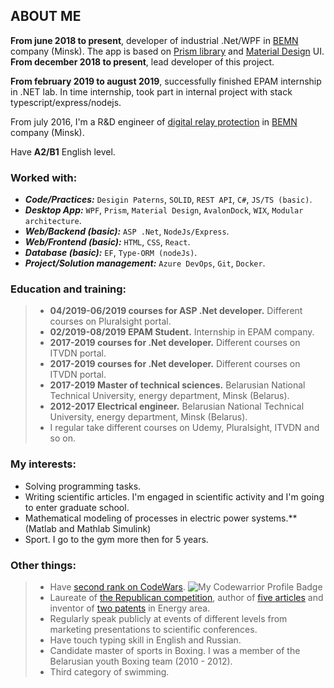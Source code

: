 ## ABOUT ME

**From june 2018 to present**, developer of industrial .Net/WPF in [BEMN](http://www.bemn.by) company (Minsk). The app is based on [Prism library](http://prismlibrary.github.io/) and [Material Design](http://materialdesigninxaml.net/) UI. **From december 2018 to present**, lead developer of this project. 

**From february 2019 to august 2019**, successfully finished EPAM internship in .NET lab. In time internship, took part in internal project with stack typescript/express/nodejs.

From july 2016, I'm a R&D engineer of [digital relay protection](https://en.wikipedia.org/wiki/Digital_protective_relay) in [BEMN](http://www.bemn.by) company (Minsk).

Have **A2/B1** English level.

### Worked with:
- ***Code/Practices:*** `Desigin Paterns`, `SOLID`, `REST API`, `C#`, `JS/TS (basic)`.
- ***Desktop App:*** `WPF`, `Prism`, `Material Design`, `AvalonDock`, `WIX`, `Modular architecture`.
- ***Web/Backend (basic):*** `ASP .Net`, `NodeJs/Express`.
- ***Web/Frontend (basic):*** `HTML`, `CSS`, `React`.
- ***Database (basic):*** `EF`, `Type-ORM (nodeJs)`.
- ***Project/Solution management:*** `Azure DevOps`, `Git`, `Docker`.

### Education and training:

> - **04/2019-06/2019 courses for ASP .Net developer.** Different courses on Pluralsight portal. 
> - **02/2019-08/2019 EPAM Student.** Internship in EPAM company.
> - **2017-2019 courses for .Net developer.** Different courses on ITVDN portal.
> - **2017-2019 courses for .Net developer.** Different courses on ITVDN portal.
> - **2017-2019 Master of technical sciences.** Belarusian National Technical University, energy department, Minsk (Belarus).
> - **2012-2017 Electrical engineer.** Belarusian National Technical University, energy department, Minsk (Belarus).
> - I regular take different courses on Udemy, Pluralsight, ITVDN and so on.

### My interests:

- Solving programming tasks.
- Writing scientific articles. I'm engaged in scientific activity and I'm going to enter graduate school.
- Mathematical modeling of processes in electric power systems.** (Matlab and Mathlab Simulink)
- Sport. I go to the gym more then for 5 years.

### Other things:

> - Have [second rank on CodeWars](https://www.codewars.com/users/VladKachenya). ![My Codewarrior Profile Badge](https://www.codewars.com/users/VladKachenya/badges/small)
> - Laureate of [the Republican competition](http://www.sws.bsu.by/%D0%A0%D0%B5%D0%B7%D1%83%D0%BB%D1%8C%D1%82%D0%B0%D1%82%D1%8B%20%D0%BF%D0%BE%20%D0%B2%D1%83%D0%B7%D0%B0%D0%BC-%D1%81%D0%B5%D0%BA%D1%86-%D0%BA%D0%B0%D1%82%D0%B5%D0%B3(%D0%B0%D0%B2%D1%82%D0%BE%D1%80%D1%8B_%D1%80%D1%83%D0%BA%D0%BE%D0%B2_%D1%80%D0%B0%D0%B1%D0%BE%D1%82%D0%B0)%D0%B4%D0%BB%D1%8F%20%D1%81%D0%B0%D0%B9%D1%82%D0%B0.pdf), author of [five articles](https://www.scopus.com/authid/detail.uri?authorId=57199259310) and inventor of [two patents](https://www.eapo.org/ru/search.html?search_string=%D0%9A%D0%B0%D1%87%D0%B5%D0%BD%D1%8F) in Energy area.
> - Regularly speak publicly at events of different levels from marketing presentations to scientific conferences.
> - Have touch typing skill in English and Russian.
> - Candidate master of sports in Boxing. I was a member of the Belarusian youth Boxing team (2010 - 2012).
> - Third category of swimming.
